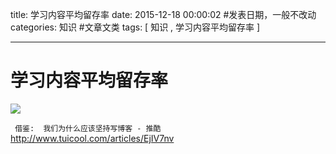 title: 学习内容平均留存率
date: 2015-12-18 00:00:02 #发表日期，一般不改动
categories: 知识  #文章文类
tags: [ 知识 , 学习内容平均留存率 ]



---
# 学习内容平均留存率



![]( http://7xnbs3.com1.z0.glb.clouddn.com/15-12-18/30111185.jpg)


<!--
-->

` 借鉴:  我们为什么应该坚持写博客 - 推酷`
http://www.tuicool.com/articles/EjIV7nv


<!-- more -->
